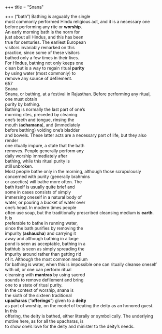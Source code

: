 +++
title = "Snana"

+++
(“bath”) Bathing is arguably the single  
most commonly performed Hindu religious act, and it is a necessary one  
before performing any rite or **worship**.  
An early morning bath is the norm for  
just about all Hindus, and this has been  
true for centuries. The earliest European  
visitors invariably remarked on this  
practice, since some of these visitors  
bathed only a few times in their lives.  
For Hindus, bathing not only keeps one  
clean but is a way to regain ritual **purity**  
by using water (most commonly) to  
remove any source of defilement.  
657  
Snana  
Snana, or bathing, at a festival in Rajasthan. Before performing any ritual, one must obtain  
purity by bathing.  
Bathing is normally the last part of one’s  
morning rites, preceded by cleaning  
one’s teeth and tongue, rinsing the  
mouth (**achamana**), and (immediately  
before bathing) voiding one’s bladder  
and bowels. These latter acts are a necessary part of life, but they also render  
one ritually impure, a state that the bath  
removes. People generally perform any  
daily worship immediately after  
bathing, while this ritual purity is  
still unbroken.  
Most people bathe only in the morning, although those scrupulously concerned with purity (generally brahmins  
or ascetics) will bathe more often. The  
bath itself is usually quite brief and  
some in cases consists of simply  
immersing oneself in a natural body of  
water, or pouring a bucket of water over  
one’s head. In modern times people  
often use soap, but the traditionally prescribed cleansing medium is **earth**. It is  
preferable to bathe in running water,  
since the bath purifies by removing the  
impurity (**ashaucha**) and carrying it  
away and although bathing in a large  
pond is seen as acceptable, bathing in a  
bathtub is seen as simply spreading the  
impurity around rather than getting rid  
of it. Although the most common medium  
for bathing is water, when this is impossible one can ritually cleanse oneself  
with oil, or one can perform ritual  
cleansing with **mantras** by using sacred  
sounds to remove defilement and bring  
one to a state of ritual purity.  
In the context of worship, snana is  
the sixth of the sixteen traditional  
**upacharas** (“**offerings**”) given to a **deity**  
as part of worship, on the model of treating the deity as an honored guest. In this  
offering, the deity is bathed, either literally or symbolically. The underlying  
motive here, as for all the upacharas, is  
to show one’s love for the deity and minister to the deity’s needs.